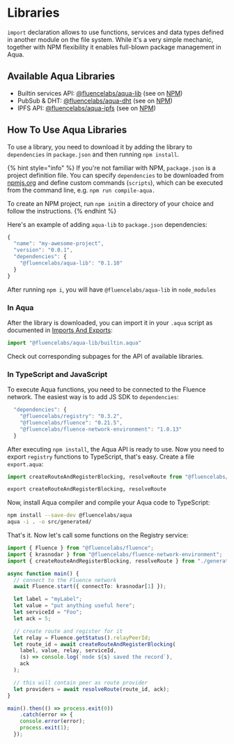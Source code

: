 # Libraries

`import` declaration allows to use functions, services and data types defined in another module on the file system. While it's a very simple mechanic, together with NPM flexibility it enables full-blown package management in Aqua.

## Available Aqua Libraries

* Builtin services API: [@fluencelabs/aqua-lib](aqua-lib.md) (see on [NPM](https://www.npmjs.com/package/@fluencelabs/aqua-lib))
* PubSub & DHT: [@fluencelabs/aqua-dht](registry.md) (see on [NPM](https://www.npmjs.com/package/@fluencelabs/aqua-dht))
* IPFS API: [@fluencelabs/aqua-ipfs](aqua-ipfs.md) (see on [NPM](https://www.npmjs.com/package/@fluencelabs/aqua-ipfs))

## How To Use Aqua Libraries

To use a library, you need to download it by adding the library to `dependencies` in `package.json` and then running `npm install`.

{% hint style="info" %}
If you're not familiar with NPM, `package.json` is a project definition file. You can specify `dependencies` to be downloaded from [npmjs.org](https://npmjs.org) and define custom commands (`scripts`), which can be executed from the command line, e.g. `npm run compile-aqua.`

To create an NPM project, run `npm init`in a directory of your choice and follow the instructions.
{% endhint %}

Here's an example of adding `aqua-lib` to `package.json` dependencies:

```javascript
{
  "name": "my-awesome-project",
  "version": "0.0.1",
  "dependencies": {
    "@fluencelabs/aqua-lib": "0.1.10"
  }
}
```

After running `npm i`, you will have `@fluencelabs/aqua-lib` in `node_modules`&#x20;

### In Aqua

After the library is downloaded, you can import it in your `.aqua` script as documented in [Imports And Exports](../language/header/):

```javascript
import "@fluencelabs/aqua-lib/builtin.aqua"
```

Check out corresponding subpages for the API of available libraries.

### In TypeScript and JavaScript

To execute Aqua functions, you need to be connected to the Fluence network. The easiest way is to add JS SDK to `dependencies`:

```javascript
  "dependencies": {
    "@fluencelabs/registry": "0.3.2",
    "@fluencelabs/fluence": "0.21.5",
    "@fluencelabs/fluence-network-environment": "1.0.13"
  }
```

After executing `npm install`, the Aqua API is ready to use. Now you need to export `registry` functions to TypeScript, that's easy. Create a file `export.aqua`:

```python
import createRouteAndRegisterBlocking, resolveRoute from "@fluencelabs/registry/routing.aqua"

export createRouteAndRegisterBlocking, resolveRoute
```

Now, install Aqua compiler and compile your Aqua code to TypeScript:&#x20;

```bash
npm install --save-dev @fluencelabs/aqua
aqua -i . -o src/generated/
```

That's it. Now let's call some functions on the Registry service:

```typescript
import { Fluence } from "@fluencelabs/fluence";
import { krasnodar } from "@fluencelabs/fluence-network-environment";
import { createRouteAndRegisterBlocking, resolveRoute } from "./generated/export";

async function main() {
  // connect to the Fluence network
  await Fluence.start({ connectTo: krasnodar[1] });

  let label = "myLabel";
  let value = "put anything useful here";
  let serviceId = "Foo";
  let ack = 5;

  // create route and register for it
  let relay = Fluence.getStatus().relayPeerId;
  let route_id = await createRouteAndRegisterBlocking(
    label, value, relay, serviceId,
    (s) => console.log(`node ${s} saved the record`),
    ack
  );

  // this will contain peer as route provider
  let providers = await resolveRoute(route_id, ack);
}

main().then(() => process.exit(0))
    .catch(error => {
    console.error(error);
    process.exit(1);
  });

```
